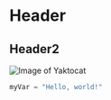 # Header
## Header2
![Image of Yaktocat](https://octodex.github.com/images/yaktocat.png)

``` python
myVar = "Hello, world!"
```
